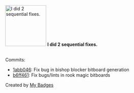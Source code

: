 <img src="https://my-badges.github.io/my-badges/fix-2.png" alt="I did 2 sequential fixes." title="I did 2 sequential fixes." width="128">
<strong>I did 2 sequential fixes.</strong>
<br><br>

Commits:

- <a href="https://github.com/JarredAllen/chess/commit/1abb0464c2a07e79614f6b85d1ab3e05063ab6fe">1abb046</a>: Fix bug in bishop blocker bitboard generation
- <a href="https://github.com/JarredAllen/chess/commit/b6ff461ee099734aaa7921f4fb37606e66dbe4c5">b6ff461</a>: Fix bugs/lints in rook magic bitboards


Created by <a href="https://github.com/my-badges/my-badges">My Badges</a>